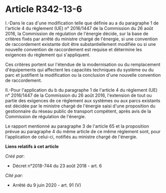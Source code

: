 # Article R342-13-6

I.-Dans le cas d'une modification telle que définie au a du paragraphe 1 de l'article 4 du règlement (UE) n° 2016/1447 de la
Commission du 26 août 2016, la Commission de régulation de l'énergie décide, sur la base de critères fixés par arrêté du
ministre chargé de l'énergie, si une convention de raccordement existante doit être substantiellement modifiée ou si une
nouvelle convention de raccordement est requise et détermine les exigences du règlement qui s'appliquent.

Ces critères portent sur l'étendue de la modernisation ou du remplacement d'équipements qui affectent les capacités
techniques du système ou du parc et justifient la modification ou la conclusion d'une nouvelle convention de raccordement.

II.-Pour l'application du b du paragraphe 1 de l'article 4 du règlement (UE) n° 2016/1447 de la Commission du 26 août 2016,
l'extension de tout ou partie des exigences de ce règlement aux systèmes ou aux parcs existants est décidée par le ministre
chargé de l'énergie saisi d'une proposition du gestionnaire du réseau public de transport compétent, après avis de la
Commission de régulation de l'énergie.

Le rapport mentionné au paragraphe 3 de l'article 65 et la proposition prévue au paragraphe 4 du même article de ce même
règlement sont, pour l'application de celui-ci, notifiés au ministre chargé de l'énergie.

**Liens relatifs à cet article**

_Créé par_:

  - Décret n°2018-744 du 23 août 2018 - art. 6

_Cité par_:

  - Arrêté du 9 juin 2020 - art. 91 (V)
